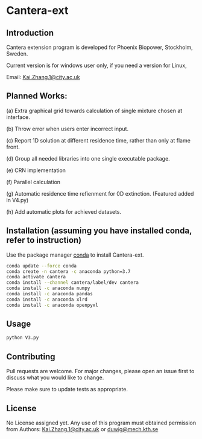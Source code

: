 # Cantera-ext
## Introduction

Cantera extension program is developed for Phoenix Biopower, Stockholm, Sweden.

Current version is for windows user only, if you need a version for Linux,

Email: Kai.Zhang.1@city.ac.uk

## Planned Works:

(a) Extra graphical grid towards calculation of single mixture chosen at interface.

(b) Throw error when users enter incorrect input.

(c) Report 1D solution at different residence time, rather than only at flame front.

(d) Group all needed libraries into one single executable package.

(e) CRN implementation

(f) Parallel calculation

(g) Automatic residence time refienment for 0D extinction. (Featured added in V4.py)

(h) Add automatic plots for achieved datasets.


## Installation (assuming you have installed conda, refer to instruction)

Use the package manager [conda](https://docs.conda.io/projects/conda/en/latest/user-guide/install/windows.html) to install Cantera-ext.

```bash
conda update --force conda
conda create -n cantera -c anaconda python=3.7
conda activate cantera
conda install --channel cantera/label/dev cantera
conda install -c anaconda numpy
conda install -c anaconda pandas
conda install -c anaconda xlrd
conda install -c anaconda openpyxl
```

## Usage

```bash
python V3.py
```

## Contributing
Pull requests are welcome. For major changes, please open an issue first to discuss what you would like to change.

Please make sure to update tests as appropriate.

## License
No License assigned yet. Any use of this program must obtained permission from Authors:
Kai.Zhang.1@city.ac.uk or duwig@mech.kth.se
